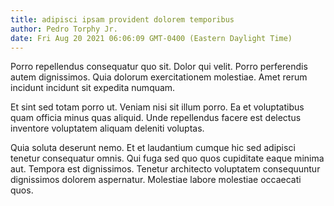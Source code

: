 ```yaml
---
title: adipisci ipsam provident dolorem temporibus
author: Pedro Torphy Jr.
date: Fri Aug 20 2021 06:06:09 GMT-0400 (Eastern Daylight Time)
---
```

Porro repellendus consequatur quo sit. Dolor qui velit. Porro perferendis autem dignissimos. Quia dolorum exercitationem molestiae. Amet rerum incidunt incidunt sit expedita numquam.

 Et sint sed totam porro ut. Veniam nisi sit illum porro. Ea et voluptatibus quam officia minus quas aliquid. Unde repellendus facere est delectus inventore voluptatem aliquam deleniti voluptas.

 Quia soluta deserunt nemo. Et et laudantium cumque hic sed adipisci tenetur consequatur omnis. Qui fuga sed quo quos cupiditate eaque minima aut. Tempora est dignissimos. Tenetur architecto voluptatem consequuntur dignissimos dolorem aspernatur. Molestiae labore molestiae occaecati quos.